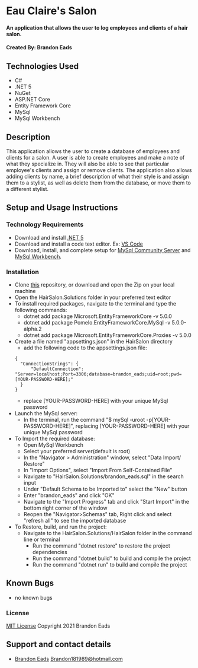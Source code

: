 # Eau Claire's Salon

#### An application that allows the user to log employees and clients of a hair salon.

#### Created By: Brandon Eads

## Technologies Used

* C#
* .NET 5
* NuGet
* ASP.NET Core
* Entity Framework Core
* MySql
* MySql Workbench

## Description

This application allows the user to create a database of employees and clients for a salon. A user is able to create employees and make a note of what they specialize in. They will also be able to see that particular employee's clients and assign or remove clients. The application also allows adding clients by name, a brief description of what their style is and assign them to a stylist, as well as delete them from the database, or move them to a different stylist.


## Setup and Usage Instructions

### Technology Requirements

* Download and install [.NET 5](https://dotnet.microsoft.com/download/dotnet/5.0)
* Download and install a code text editor. Ex: [VS Code](https://code.visualstudio.com/)
* Download, install, and complete setup for [MySql Community Server](https://dev.mysql.com/downloads/file/?id=484914) and [MySql Workbench](https://dev.mysql.com/downloads/file/?id=484391).

### Installation

* Clone [this](https://github.com/beads89/Hair-Salon) repository, or download and open the Zip on your local machine
* Open the HairSalon.Solutions folder in your preferred text editor
* To install required packages, navigate to the terminal and type the following commands:
  - dotnet add package Microsoft.EntityFrameworkCore -v 5.0.0
  - dotnet add package Pomelo.EntityFrameworkCore.MySql -v 5.0.0-alpha.2
  - dotnet add package Microsoft.EntityFrameworkCore.Proxies -v 5.0.0
* Create a file named "appsettings.json" in the HairSalon directory
  - add the following code to the appsettings.json file:
  ```
  {
    "ConnectionStrings": {
        "DefaultConnection": "Server=localhost;Port=3306;database=brandon_eads;uid=root;pwd=[YOUR-PASSWORD-HERE];"
    }
  }
  ```
  - replace [YOUR-PASSWORD-HERE] with your unique MySql password
* Launch the MySql server:
  - In the terminal, run the command "$ mySql -uroot -p[YOUR-PASSWORD-HERE]", replacing [YOUR-PASSWORD-HERE] with your unique MySql password
* To Import the required database:
  - Open MySql Workbench
  - Select your preferred server(default is root)
  - In the "Navigator > Administration" window, select "Data Import/ Restore"
  - In "Import Options", select "Import From Self-Contained File"
  - Navigate to "HairSalon.Solutions/brandon_eads.sql" in the search input
  - Under "Default Schema to be Imported to" select the "New" button
  - Enter "brandon_eads" and click "OK"
  - Navigate to the "Import Progress" tab and click "Start Import" in the bottom right corner of the window
  - Reopen the "Navigator>Schemas" tab, Right click and select "refresh all" to see the imported database
* To Restore, build, and run the project:
  - Navigate to the HairSalon.Solutions/HairSalon folder in the command line or terminal
    - Run the command "dotnet restore" to restore the project dependencies
    - Run the command "dotnet build" to build and compile the project
    - Run the command "dotnet run" to build and compile the project

## Known Bugs

* no known bugs

### License

[MIT License](https://opensource.org/licenses/MIT)
Copyright 2021 Brandon Eads

## Support and contact details

* [Brandon Eads](github.com/beads89) <Brandon181989@hotmail.com>